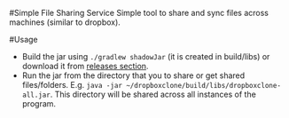 #Simple File Sharing Service
Simple tool to share and sync files across machines (similar to dropbox).

#Usage
* Build the jar using `./gradlew shadowJar` (it is created in build/libs) or download it from [releases section](https://github.com/dropboxclone/dropboxclone/releases).
* Run the jar from the directory that you to share or get shared files/folders. E.g. `java -jar ~/dropboxclone/build/libs/dropboxclone-all.jar`. This directory will be shared across all instances of the program.

